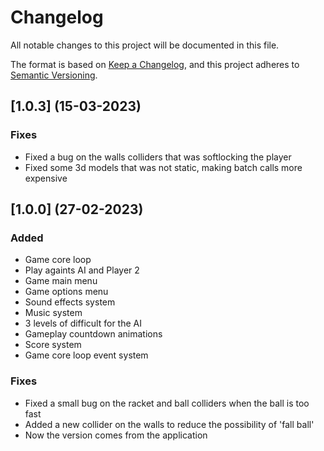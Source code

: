 # Changelog

All notable changes to this project will be documented in this file.

The format is based on [Keep a Changelog](https://keepachangelog.com/en/1.0.0/),
and this project adheres to [Semantic Versioning](https://semver.org/spec/v2.0.0.html).

## [1.0.3] (15-03-2023)

### Fixes
- Fixed a bug on the walls colliders that was softlocking the player
- Fixed some 3d models that was not static, making batch calls more expensive

## [1.0.0] (27-02-2023)

### Added
- Game core loop
- Play againts AI and Player 2
- Game main menu
- Game options menu
- Sound effects system
- Music system
- 3 levels of difficult for the AI
- Gameplay countdown animations
- Score system
- Game core loop event system

### Fixes
- Fixed a small bug on the racket and ball colliders when the ball is too fast
- Added a new collider on the walls to reduce the possibility of 'fall ball'
- Now the version comes from the application